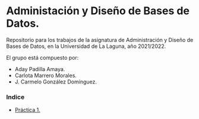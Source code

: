 # Administación y Diseño de Bases de Datos.
Repositorio para los trabajos de la asignatura de Administración y Diseño de Bases de Datos, en la Universidad de La Laguna, año 2021/2022.

El grupo está compuesto por:
 - Aday Padilla Amaya.
 - Carlota Marrero Morales.
 - J. Carmelo González Domínguez.


### Indice
 - [Práctica 1.](./pr1/)
 